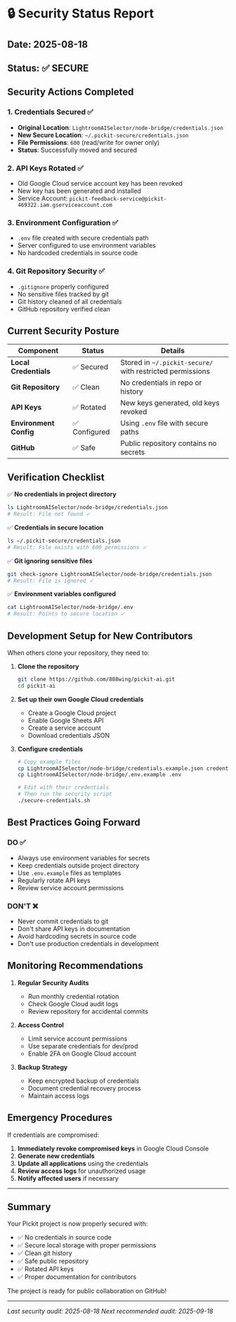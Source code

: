 # 🔒 Security Status Report

## Date: 2025-08-18
## Status: ✅ SECURE

## Security Actions Completed

### 1. Credentials Secured ✅
- **Original Location**: `LightroomAISelector/node-bridge/credentials.json` 
- **New Secure Location**: `~/.pickit-secure/credentials.json`
- **File Permissions**: `600` (read/write for owner only)
- **Status**: Successfully moved and secured

### 2. API Keys Rotated ✅
- Old Google Cloud service account key has been revoked
- New key has been generated and installed
- Service Account: `pickit-feedback-service@pickit-469322.iam.gserviceaccount.com`

### 3. Environment Configuration ✅
- `.env` file created with secure credentials path
- Server configured to use environment variables
- No hardcoded credentials in source code

### 4. Git Repository Security ✅
- `.gitignore` properly configured
- No sensitive files tracked by git
- Git history cleaned of all credentials
- GitHub repository verified clean

## Current Security Posture

| Component | Status | Details |
|-----------|--------|---------|
| **Local Credentials** | ✅ Secured | Stored in `~/.pickit-secure/` with restricted permissions |
| **Git Repository** | ✅ Clean | No credentials in repo or history |
| **API Keys** | ✅ Rotated | New keys generated, old keys revoked |
| **Environment Config** | ✅ Configured | Using `.env` file with secure paths |
| **GitHub** | ✅ Safe | Public repository contains no secrets |

## Verification Checklist

✅ **No credentials in project directory**
```bash
ls LightroomAISelector/node-bridge/credentials.json
# Result: File not found ✓
```

✅ **Credentials in secure location**
```bash
ls ~/.pickit-secure/credentials.json
# Result: File exists with 600 permissions ✓
```

✅ **Git ignoring sensitive files**
```bash
git check-ignore LightroomAISelector/node-bridge/credentials.json
# Result: File is ignored ✓
```

✅ **Environment variables configured**
```bash
cat LightroomAISelector/node-bridge/.env
# Result: Points to secure location ✓
```

## Development Setup for New Contributors

When others clone your repository, they need to:

1. **Clone the repository**
   ```bash
   git clone https://github.com/888wing/pickit-ai.git
   cd pickit-ai
   ```

2. **Set up their own Google Cloud credentials**
   - Create a Google Cloud project
   - Enable Google Sheets API
   - Create a service account
   - Download credentials JSON

3. **Configure credentials**
   ```bash
   # Copy example files
   cp LightroomAISelector/node-bridge/credentials.example.json credentials.json
   cp LightroomAISelector/node-bridge/.env.example .env
   
   # Edit with their credentials
   # Then run the security script
   ./secure-credentials.sh
   ```

## Best Practices Going Forward

### DO ✅
- Always use environment variables for secrets
- Keep credentials outside project directory
- Use `.env.example` files as templates
- Regularly rotate API keys
- Review service account permissions

### DON'T ❌
- Never commit credentials to git
- Don't share API keys in documentation
- Avoid hardcoding secrets in source code
- Don't use production credentials in development

## Monitoring Recommendations

1. **Regular Security Audits**
   - Run monthly credential rotation
   - Check Google Cloud audit logs
   - Review repository for accidental commits

2. **Access Control**
   - Limit service account permissions
   - Use separate credentials for dev/prod
   - Enable 2FA on Google Cloud account

3. **Backup Strategy**
   - Keep encrypted backup of credentials
   - Document credential recovery process
   - Maintain access logs

## Emergency Procedures

If credentials are compromised:

1. **Immediately revoke compromised keys** in Google Cloud Console
2. **Generate new credentials**
3. **Update all applications** using the credentials
4. **Review access logs** for unauthorized usage
5. **Notify affected users** if necessary

---

## Summary

Your Pickit project is now properly secured with:
- ✅ No credentials in source code
- ✅ Secure local storage with proper permissions
- ✅ Clean git history
- ✅ Safe public repository
- ✅ Rotated API keys
- ✅ Proper documentation for contributors

The project is ready for public collaboration on GitHub!

---

*Last security audit: 2025-08-18*
*Next recommended audit: 2025-09-18*